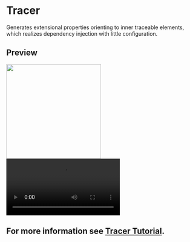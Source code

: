 # Tracer
Generates extensional properties orienting to inner traceable elements, which realizes dependency injection with little configuration.

## Preview
<img src=https://user-images.githubusercontent.com/57835556/221339110-9b2fd543-77c2-46f1-ac66-9b5076ecffed.png width=250 />
<video src=https://user-images.githubusercontent.com/57835556/221339299-d71d86e7-f802-420f-8dd3-490ce9cd35af.mp4 ></video>

## For more information see [Tracer Tutorial](https://apollokwok.github.io/TracerTutorial/setup).